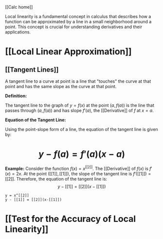 [[Calc home]]

Local linearity is a fundamental concept in calculus that describes how a function can be approximated by a line in a small neighborhood around a point. This concept is crucial for understanding derivatives and their applications.
# [[Local Linear Approximation]]


## [[Tangent Lines]]

A tangent line to a curve at point is a line that "touches" the curve at that point and has the same slope as the curve at that point. 

**Definition:**

The tangent line to the graph of $y=f(x)$ at the point $(a,f(a))$ is the line that passes through $(a,f(a))$ and has slope $f'(a)$, the [[Derivative]] of $f$ at $x=a$.

**Equation of the Tangent Line:**

Using the point-slope form of a line, the equation of the tangent line is given by:
# $$y - f(a) = f'(a)(x-a)$$
**Example:**
Consider the function $f(x) = x^[[2]]$. The [[Derivative]] of $f(x)$ is $f'(x) = 2x$. At the point $([[1]],[[1]])$, the slope of the tangent line is $f'([[1]]) = [[2]]$. 
Therefore, the equation of the tangent line is:
$$y - [[1]] = [[2]](x-[[1]])$$

```desmos-graph
y = x^[[2]]
y - [[1]] = [[2]](x-[[1]])
```

# [[Test for the Accuracy of Local Linearity]]